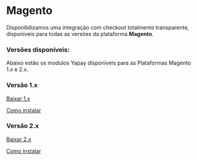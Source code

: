 # Magento

Disponibilizamos uma integração com checkout totalmente transparente, disponíveis para todas as versões da plataforma **Magento**.

### Versões disponíveis:

Abaixo estão os modulos Yapay disponíveis para as Plataformas Magento 1.x e 2.x.

### Versão 1.x

<a style="display:inline-block; width:inherit;" href="http://integracao.traycheckout.com.br/documentacao/download/yapay/magento/magento1.tar.gz" class="btnMagento"><i class="fa fa-arrow-circle-down" aria-hidden="true"></i>Baixar 1.x </a>

<a style="display:inline-block; width:inherit;" href="/#/modulos-yapay-magento" class="btnMagento"><i class="fa fa-arrow-circle-down" aria-hidden="true"></i>Como instalar </a>


### Versão 2.x

<a style="display:inline-block; width:inherit;"  href="http://integracao.traycheckout.com.br/documentacao/download/yapay/magento/magento2.tar.gz" class="btnMagento"><i class="fa fa-arrow-circle-down" aria-hidden="true"></i>Baixar 2.x </a>

<a  style="display:inline-block; width:inherit;" href="/#/modulos-yapay-magento2" class="btnMagento"><i class="fa fa-arrow-circle-down" aria-hidden="true"></i>Como instalar </a>
